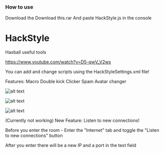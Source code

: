 ### How to use
Download the Download this.rar
And paste HackStyle.js in the console

# HackStyle
Haxball useful tools

https://www.youtube.com/watch?v=D5-qwV_V2ws

You can add and change scripts using the HackStyleSettings.xml file!

Features:
Macro
Double kick
Clicker
Spam
Avatar changer


![alt text](https://user-images.githubusercontent.com/37410028/59344982-dcd19e00-8d17-11e9-8666-6bdf263a99d6.png)

![alt text](https://user-images.githubusercontent.com/37410028/59344961-d2af9f80-8d17-11e9-9f01-773e3d05671a.png)

![alt text](https://user-images.githubusercontent.com/37410028/56759603-00f61180-67a2-11e9-9b24-5b472ac5e74b.png)


(Currently not working) New Feature:
Listen to new connections!

Before you enter the room - Enter the "Internet" tab and toggle the "Listen to new connections" button

After you enter there will be a new IP and a port in the text field

